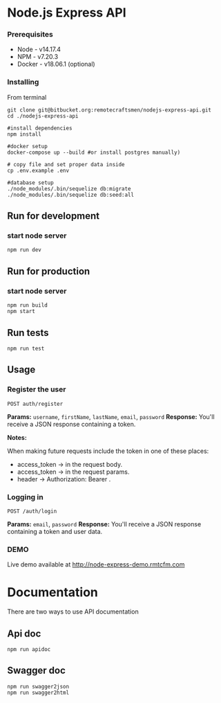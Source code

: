 # Node.js Express API

### Prerequisites

-   Node - v14.17.4
-   NPM - v7.20.3
-   Docker - v18.06.1 (optional)

### Installing

From terminal

```
git clone git@bitbucket.org:remotecraftsmen/nodejs-express-api.git
cd ./nodejs-express-api

#install dependencies
npm install

#docker setup
docker-compose up --build #or install postgres manually)

# copy file and set proper data inside
cp .env.example .env

#database setup
./node_modules/.bin/sequelize db:migrate
./node_modules/.bin/sequelize db:seed:all
```

## Run for development

### start node server

```
npm run dev
```

## Run for production

### start node server

```
npm run build
npm start
```

## Run tests

```
npm run test
```

## Usage

### Register the user

`POST auth/register`

**Params:** `username`, `firstName`, `lastName`, `email`, `password` **Response:** You'll receive a JSON response containing a token.

**Notes:**

When making future requests include the token in one of these places:

-   access_token -> in the request body.
-   access_token -> in the request params.
-   header -> Authorization: Bearer <token>.

### Logging in

`POST /auth/login`

**Params:** `email`, `password` **Response:** You'll receive a JSON response containing a token and user data.

### DEMO

Live demo available at http://node-express-demo.rmtcfm.com

# Documentation

There are two ways to use API documentation

## Api doc

```
npm run apidoc
```

## Swagger doc

```
npm run swagger2json
npm run swagger2html
```
